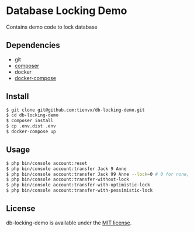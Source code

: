 # Database Locking Demo
Contains demo code to lock database

## Dependencies

- git
- [composer](https://getcomposer.org/download/)
- docker
- [docker-compose](https://docs.docker.com/compose/)

## Install

```bash
$ git clone git@github.com:tienvx/db-locking-demo.git
$ cd db-locking-demo
$ composer install
$ cp .env.dist .env
$ docker-compose up
```

## Usage

```bash
$ php bin/console account:reset
$ php bin/console account:transfer Jack 9 Anne
$ php bin/console account:transfer Jack 99 Anne --lock=0 # 0 for none, 2 for pessimistic read, 4 for pessimistic write
$ php bin/console account:transfer-without-lock
$ php bin/console account:transfer-with-optimistic-lock
$ php bin/console account:transfer-with-pessimistic-lock
```

## License
db-locking-demo is available under the [MIT license](LICENSE).
